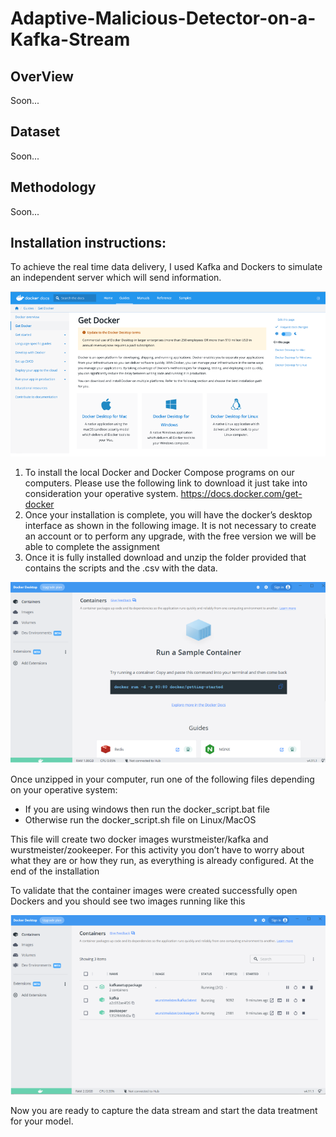 # Adaptive-Malicious-Detector-on-a-Kafka-Stream
## OverView
Soon...

## Dataset
Soon...

## Methodology
Soon...

## Installation instructions:

To achieve the real time data delivery, I used Kafka and Dockers to 
simulate an independent server which will send information.

![im1](Image/Screenshot_1.png)

1. To install the local Docker and Docker Compose programs on our 
computers. Please use the following link to download it just take into consideration your operative 
system. https://docs.docker.com/get-docker
2. Once your installation is complete, you will have the docker’s desktop interface as shown 
in the following image. It is not necessary to create an account or to perform any upgrade, 
with the free version we will be able to complete the assignment
3. Once it is fully installed download and unzip the folder provided that contains the scripts 
and the .csv with the data.

![im2](Image/Screenshot_2.png)

Once unzipped in your computer, run one of the following files depending on your 
operative system:
- If you are using windows then run the docker_script.bat file 
- Otherwise run the docker_script.sh file on Linux/MacOS

This file will create two docker images wurstmeister/kafka and wurstmeister/zookeeper. 
For this activity you don’t have to worry about what they are or how they run, as everything 
is already configured. At the end of the installation

To validate that the container images were created successfully open Dockers and you 
should see two images running like this

![im3](Image/Screenshot_3.png)

Now you are ready to capture the data stream and start the data treatment for your model. 

